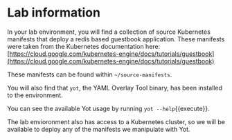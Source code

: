# Lab information

In your lab environment, you will find a collection of source Kubernetes manifests that deploy a redis based guestbook application.  These manifests were taken from the Kubernetes documentation here: [https://cloud.google.com/kubernetes-engine/docs/tutorials/guestbook](https://cloud.google.com/kubernetes-engine/docs/tutorials/guestbook)

These manifests can be found within `~/source-manifests`.

You will also find that `yot`, the YAML Overlay Tool binary, has been installed to the environment.

You can see the available Yot usage by running `yot --help`{{execute}}.

The lab envioronment also has access to a Kubernetes cluster, so we will be available to deploy any of the manifests we manipulate with Yot.
